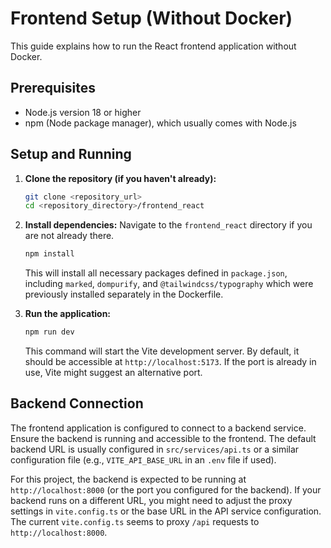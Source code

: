 # Frontend Setup (Without Docker)

This guide explains how to run the React frontend application without Docker.

## Prerequisites

*   Node.js version 18 or higher
*   npm (Node package manager), which usually comes with Node.js

## Setup and Running

1.  **Clone the repository (if you haven't already):**
    ```bash
    git clone <repository_url>
    cd <repository_directory>/frontend_react
    ```

2.  **Install dependencies:**
    Navigate to the `frontend_react` directory if you are not already there.
    ```bash
    npm install
    ```
    This will install all necessary packages defined in `package.json`, including `marked`, `dompurify`, and `@tailwindcss/typography` which were previously installed separately in the Dockerfile.

3.  **Run the application:**
    ```bash
    npm run dev
    ```
    This command will start the Vite development server. By default, it should be accessible at `http://localhost:5173`. If the port is already in use, Vite might suggest an alternative port.

## Backend Connection
The frontend application is configured to connect to a backend service. Ensure the backend is running and accessible to the frontend. The default backend URL is usually configured in `src/services/api.ts` or a similar configuration file (e.g., `VITE_API_BASE_URL` in an `.env` file if used).

For this project, the backend is expected to be running at `http://localhost:8000` (or the port you configured for the backend). If your backend runs on a different URL, you might need to adjust the proxy settings in `vite.config.ts` or the base URL in the API service configuration. The current `vite.config.ts` seems to proxy `/api` requests to `http://localhost:8000`.
